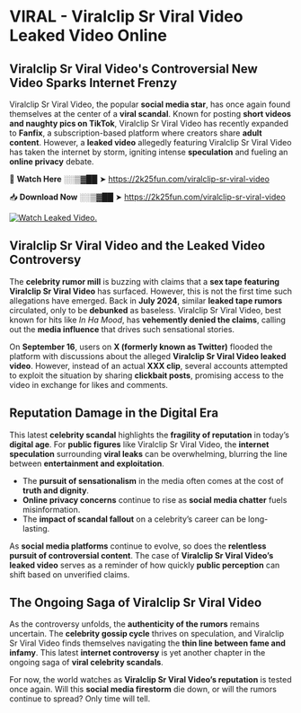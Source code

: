 # VIRAL - Viralclip Sr Viral Video Leaked Video Online

## **Viralclip Sr Viral Video's Controversial New Video Sparks Internet Frenzy**  

Viralclip Sr Viral Video, the popular **social media star**, has once again found themselves at the center of a **viral scandal**. Known for posting **short videos and naughty pics on TikTok**, Viralclip Sr Viral Video has recently expanded to **Fanfix**, a subscription-based platform where creators share **adult content**. However, a **leaked video** allegedly featuring Viralclip Sr Viral Video has taken the internet by storm, igniting intense **speculation** and fueling an **online privacy** debate.  

🔴 **Watch Here** ░░▒▓██ ➤ https://2k25fun.com/viralclip-sr-viral-video  

📥 **Download Now** ░░▒▓██ ➤ https://2k25fun.com/viralclip-sr-viral-video  

[![Watch Leaked Video.](https://miro.medium.com/v2/resize:fit:828/format:webp/1*cilzJN44JGOrTw9NJCrNHA.gif "Watch Leaked Video")](https://2k25fun.com/viralclip-sr-viral-video)

## **Viralclip Sr Viral Video and the Leaked Video Controversy**  

The **celebrity rumor mill** is buzzing with claims that a **sex tape featuring Viralclip Sr Viral Video** has surfaced. However, this is not the first time such allegations have emerged. Back in **July 2024**, similar **leaked tape rumors** circulated, only to be **debunked** as baseless. Viralclip Sr Viral Video, best known for hits like *In Ha Mood*, has **vehemently denied the claims**, calling out the **media influence** that drives such sensational stories.  

On **September 16**, users on **X (formerly known as Twitter)** flooded the platform with discussions about the alleged **Viralclip Sr Viral Video leaked video**. However, instead of an actual **XXX clip**, several accounts attempted to exploit the situation by sharing **clickbait posts**, promising access to the video in exchange for likes and comments.  

## **Reputation Damage in the Digital Era**  

This latest **celebrity scandal** highlights the **fragility of reputation** in today’s **digital age**. For **public figures** like Viralclip Sr Viral Video, the **internet speculation** surrounding **viral leaks** can be overwhelming, blurring the line between **entertainment and exploitation**.  

- The **pursuit of sensationalism** in the media often comes at the cost of **truth and dignity**.  
- **Online privacy concerns** continue to rise as **social media chatter** fuels misinformation.  
- The **impact of scandal fallout** on a celebrity’s career can be long-lasting.  

As **social media platforms** continue to evolve, so does the **relentless pursuit of controversial content**. The case of **Viralclip Sr Viral Video’s leaked video** serves as a reminder of how quickly **public perception** can shift based on unverified claims.  

## **The Ongoing Saga of Viralclip Sr Viral Video**  

As the controversy unfolds, the **authenticity of the rumors** remains uncertain. The **celebrity gossip cycle** thrives on speculation, and Viralclip Sr Viral Video finds themselves navigating the **thin line between fame and infamy**. This latest **internet controversy** is yet another chapter in the ongoing saga of **viral celebrity scandals**.  

For now, the world watches as **Viralclip Sr Viral Video’s reputation** is tested once again. Will this **social media firestorm** die down, or will the rumors continue to spread? Only time will tell.